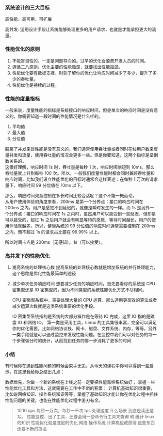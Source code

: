 ### 系统设计的三大目标
高性能，高可用，可扩展  

高并发: 运用设计手段让系统能够处理更多的用户请求，也就是才能承担更大的流量。

### 性能优化的原则
1. 不能盲目性的，一定是问题导向的。过早的优化会浪费开发人员的时间。
2. 遵循二八原则。优化主要的性能瓶颈，就要找出性能瓶颈。
3. 性能优化要有数据支撑。时刻了解你的优化让响应时间减少了多少，提升了多少的吞吐量。
4. 性能优化是持续的过程。

### 性能的度量指标
一般来说，度量性能的指标是系统接口的响应时间，但是单次的响应时间是没有意义的，你需要知道一段时间的性能情况是什么样的。

1. 平均值
2. 最大值
3. 分位值

脱离了并发来谈性能是没有意义的，我们通常使用吞吐量或者同时在线用户数来度量并发和流量，使用吞吐量的情况会更多一些。但是你要知道，这两个指标是呈倒数关系的。  
这很好理解，响应时间 1s 时，吞吐量是每秒 1 次，响应时间缩短到 10ms，那么吞吐量就上升到每秒 100 次。所以，一般我们度量性能时都会同时兼顾吞吐量和响应时间，比如我们设立性能优化的目标时通常会这样表述：在每秒 1 万次的请求量下，响应时间 99 分位值在 10ms 以下。  

那么，响应时间究竟控制在多长时间比较合适呢？这个不能一概而论。  
从用户使用体验的角度来看，200ms 是第一个分界点：接口的响应时间在 200ms 之内，用户是感觉不到延迟的，就像是瞬时发生的一样。而 1s 是另外一个分界点：接口的响应时间在 1s 之内时，虽然用户可以感受到一些延迟，但却是可以接受的，超过 1s 之后用户就会有明显等待的感觉，等待时间越长，用户的使用体验就越差。所以，健康系统的 99 分位值的响应时间通常需要控制在 200ms 之内，而不超过 1s 的请求占比要在 99.99% 以上。

所以时间卡点是 200ms（无感知）。1s（可以接受）。

### 高并发下的性能优化
1. 提高系统的处理核心数
    提高系统的处理核心数就是增加系统的并行处理能力，这个思路是优化性能最简单的途径
2. 减少单次任务响应时间
   想要减少任务的响应时间，首先要看你的系统是 CPU 密集型还是 IO 密集型的，因为不同类型的系统性能优化方式不尽相同。  

   CPU 密集型系统中，需要处理大量的 CPU 运算，那么选用更高效的算法或者减少运算次数就是这类系统重要的优化手段。

   IO 密集型系统指的是系统的大部分操作是在等待 IO 完成，这里 IO 指的是磁盘 IO 和网络 IO。 第一类是采用工具，Linux 的工具集很丰富，完全可以满足你的优化需要，比如网络协议栈、网卡、磁盘、文件系统、内存，等等。另外一类手段就是可以通过监控来发现性能问题。在监控中我们可以对任务的每一个步骤做分时的统计，从而找到任务的哪一步消耗了更多的时间



### 小结
有时候你在遇到性能问题的时候会束手无策，从今天的课程中你可以得到一些启示，在这里我给你总结出几点：

数据优先，你做一个新的系统在上线之前一定要把性能监控系统做好；
掌握一些性能优化工具和方法，这就需要在工作中不断的积累；
计算机基础知识很重要，比如说网络知识、操作系统知识等等，掌握了基础知识才能让你在优化过程中抓住性能问题的关键，也能在性能优化过程中游刃有余。  

> 10.10 qps 每秒一万次，每秒一千次  tps 处理速度 什么场景 到底是读还是写。
> 性能监控，出了工具，还要会用一些命令行工具来查询 和 统计 linux的知识
> 性能优化就是底层的优化 网络 操作系统 计算机组成原理 这些东西还要不断的提高 


